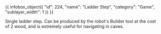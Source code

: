 {{ infobox_object({
	"id": 224,
	"name": "Ladder Step",
	"category": "Game",
	"sublayer_width": 1
}) }}

Single ladder step. Can be produced by the robot's Builder tool at the cost of 2 wood, and is extremely useful for navigating in caves.

